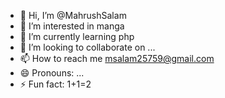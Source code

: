- 👋 Hi, I’m @MahrushSalam
- 👀 I’m interested in manga
- 🌱 I’m currently learning php
- 💞️ I’m looking to collaborate on ...
- 📫 How to reach me msalam25759@gmail.com
- 😄 Pronouns: ...
- ⚡ Fun fact: 1+1=2

<!---
MahrushSalam/MahrushSalam is a ✨ special ✨ repository because its `README.md` (this file) appears on your GitHub profile.
You can click the Preview link to take a look at your changes.
--->

